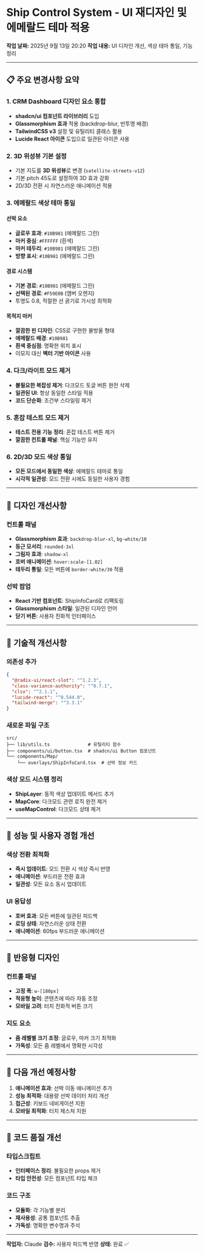 # Ship Control System - UI 재디자인 및 에메랄드 테마 적용

**작업 날짜:** 2025년 9월 13일 20:20
**작업 내용:** UI 디자인 개선, 색상 테마 통일, 기능 정리

---

## 📋 주요 변경사항 요약

### 1. CRM Dashboard 디자인 요소 통합
- **shadcn/ui 컴포넌트 라이브러리** 도입
- **Glassmorphism 효과** 적용 (backdrop-blur, 반투명 배경)
- **TailwindCSS v3** 설정 및 유틸리티 클래스 활용
- **Lucide React 아이콘** 도입으로 일관된 아이콘 사용

### 2. 3D 위성뷰 기본 설정
- 기본 지도를 **3D 위성뷰**로 변경 (`satellite-streets-v12`)
- 기본 pitch 45도로 설정하여 3D 효과 강화
- 2D/3D 전환 시 자연스러운 애니메이션 적용

### 3. 에메랄드 색상 테마 통일
#### 선박 요소
- **글로우 효과**: `#10B981` (에메랄드 그린)
- **마커 중심**: `#FFFFFF` (흰색)
- **마커 테두리**: `#10B981` (에메랄드 그린)
- **방향 표시**: `#10B981` (에메랄드 그린)

#### 경로 시스템
- **기본 경로**: `#10B981` (에메랄드 그린)
- **선택된 경로**: `#F59E0B` (앰버 오렌지)
- 투명도 0.8, 적절한 선 굵기로 가시성 최적화

#### 목적지 마커
- **깔끔한 핀 디자인**: CSS로 구현한 물방울 형태
- **에메랄드 배경**: `#10B981`
- **흰색 중심점**: 명확한 위치 표시
- 이모지 대신 **벡터 기반 아이콘** 사용

### 4. 다크/라이트 모드 제거
- **불필요한 복잡성 제거**: 다크모드 토글 버튼 완전 삭제
- **일관된 UI**: 항상 동일한 스타일 적용
- **코드 단순화**: 조건부 스타일링 제거

### 5. 혼잡 테스트 모드 제거
- **테스트 전용 기능 정리**: 혼잡 테스트 버튼 제거
- **깔끔한 컨트롤 패널**: 핵심 기능만 유지

### 6. 2D/3D 모드 색상 통일
- **모든 모드에서 동일한 색상**: 에메랄드 테마로 통일
- **시각적 일관성**: 모드 전환 시에도 동일한 사용자 경험

---

## 🎨 디자인 개선사항

### 컨트롤 패널
- **Glassmorphism 효과**: `backdrop-blur-xl`, `bg-white/10`
- **둥근 모서리**: `rounded-3xl`
- **그림자 효과**: `shadow-xl`
- **호버 애니메이션**: `hover:scale-[1.02]`
- **테두리 통일**: 모든 버튼에 `border-white/30` 적용

### 선박 팝업
- **React 기반 컴포넌트**: ShipInfoCard로 리팩토링
- **Glassmorphism 스타일**: 일관된 디자인 언어
- **닫기 버튼**: 사용자 친화적 인터페이스

---

## 🔧 기술적 개선사항

### 의존성 추가
```json
{
  "@radix-ui/react-slot": "^1.2.3",
  "class-variance-authority": "^0.7.1",
  "clsx": "^2.1.1",
  "lucide-react": "^0.544.0",
  "tailwind-merge": "^3.3.1"
}
```

### 새로운 파일 구조
```
src/
├── lib/utils.ts              # 유틸리티 함수
├── components/ui/button.tsx  # shadcn/ui Button 컴포넌트
└── components/Map/
    └── overlays/ShipInfoCard.tsx  # 선박 정보 카드
```

### 색상 모드 시스템 정리
- **ShipLayer**: 동적 색상 업데이트 메서드 추가
- **MapCore**: 다크모드 관련 로직 완전 제거
- **useMapControl**: 다크모드 상태 제거

---

## 🚀 성능 및 사용자 경험 개선

### 색상 전환 최적화
- **즉시 업데이트**: 모드 전환 시 색상 즉시 반영
- **애니메이션**: 부드러운 전환 효과
- **일관성**: 모든 요소 동시 업데이트

### UI 응답성
- **호버 효과**: 모든 버튼에 일관된 피드백
- **로딩 상태**: 자연스러운 상태 전환
- **애니메이션**: 60fps 부드러운 애니메이션

---

## 📱 반응형 디자인

### 컨트롤 패널
- **고정 폭**: `w-[180px]`
- **적응형 높이**: 콘텐츠에 따라 자동 조정
- **모바일 고려**: 터치 친화적 버튼 크기

### 지도 요소
- **줌 레벨별 크기 조정**: 글로우, 마커 크기 최적화
- **가독성**: 모든 줌 레벨에서 명확한 시각성

---

## 🎯 다음 개선 예정사항

1. **애니메이션 효과**: 선박 이동 애니메이션 추가
2. **성능 최적화**: 대용량 선박 데이터 처리 개선
3. **접근성**: 키보드 네비게이션 지원
4. **모바일 최적화**: 터치 제스처 지원

---

## 📝 코드 품질 개선

### 타입스크립트
- **인터페이스 정리**: 불필요한 props 제거
- **타입 안전성**: 모든 컴포넌트 타입 체크

### 코드 구조
- **모듈화**: 각 기능별 분리
- **재사용성**: 공통 컴포넌트 추출
- **가독성**: 명확한 변수명과 주석

---

**작업자:** Claude
**검수:** 사용자 피드백 반영
**상태:** 완료 ✅